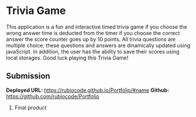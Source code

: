 # Trivia Game

This application is a fun and interactive timed trivia game if you choose the wrong answer time is deducted from the timer if you choose the correct answer the score counter goes up by 10 points. All trivia questions are multiple choice; these questions and answers are dinamically updated using javaScript. In addition, the user has the ability to save their scores using local storages. Good luck playing this Trivia Game!  

## Submission

**Deployed URL:** https://rubiocode.github.io/Portfolio/#name
**Github:** https://github.com/rubiocode/Portfolio


1) Final product